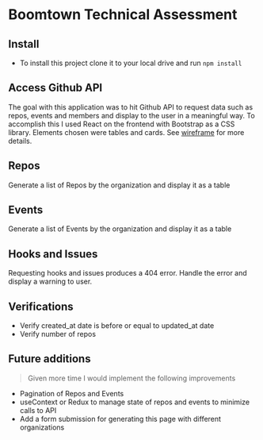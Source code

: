 # Boomtown Technical Assessment

## Install
* To install this project clone it to your local drive and run ```npm install```

## Access Github API
The goal with this application was to hit Github API to request data such as repos, events and members and display to the user in a meaningful way.
To accomplish this I used React on the frontend with Bootstrap as a CSS library. Elements chosen were tables and cards. See [wireframe](https://docs.google.com/document/d/1lRfMEIXbWfaUZSfy5q-uctFquSDW1sPxr-L6cbie-as/edit?usp=sharing) for more details.

## Repos
Generate a list of Repos by the organization and display it as a table


## Events
Generate a list of Events by the organization and display it as a table


## Hooks and Issues
Requesting hooks and issues produces a 404 error. Handle the error and display a warning to user.

## Verifications
* Verify created_at date is before or equal to updated_at date
* Verify number of repos 

## Future additions
> Given more time I would implement the following improvements
* Pagination of Repos and Events 
* useContext or Redux to manage state of repos and events to minimize calls to API
* Add a form submission for generating this page with different organizations
